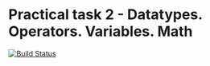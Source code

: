 # Practical task 2 - Datatypes. Operators. Variables. Math

[![Build Status](https://travis-ci.com/itmo-java-basics-2020/task-2-datatypes-and-operators-NikolayDupak.svg?branch=Task2)](https://travis-ci.com/itmo-java-basics-2020/task-2-datatypes-and-operators-NikolayDupak)
